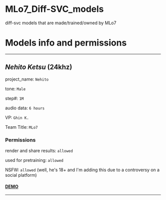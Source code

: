 # MLo7_Diff-SVC_models
diff-svc models that are made/trained/owned by MLo7

# Models info and permissions

_____________________________

## _Nehito Ketsu_ (24khz)

project_name: `Nehito`

tone: `Male`

step#: `1M`

audio data: `6 hours`

VP: `Ghin K.`

Team Title: `MLo7`

### Permissions

render and share results: `allowed`

used for pretraining: `allowed`

NSFW: `allowed` (well, he's 18+ and I'm adding this due to a controversy on a social platform)

#### [DEMO](http://sndup.net/gtm2)

_____________________________
